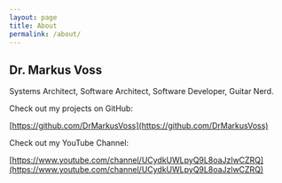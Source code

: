 ```yaml
---
layout: page
title: About
permalink: /about/
---
```


## Dr. Markus Voss
Systems Architect, Software Architect, Software Developer, Guitar Nerd.

Check out my projects on GitHub:

[https://github.com/DrMarkusVoss](https://github.com/DrMarkusVoss)

Check out my YouTube Channel:

[https://www.youtube.com/channel/UCydkUWLpyQ9L8oaJzlwCZRQ](https://www.youtube.com/channel/UCydkUWLpyQ9L8oaJzlwCZRQ)

